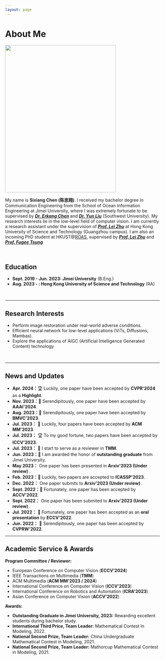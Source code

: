 ```yaml
---
layout: page
---
```


# About Me

<img src="https://ephemeral182.github.io/csx2.jpg" class="floatpic" width="360" height="480">



My name is **Sixiang Chen (陈思翔)**. I received my bachelor degree in Communication Engineering from the School of Ocean Information Engineering at Jimei University, where I was extremely fortunate to be supervised by ***[Dr. Erkang Chen](https://scholar.google.com.hk/citations?hl=zh-CN&user=hWo1RTsAAAAJ)*** and ***[Dr. Yun Liu](https://scholar.google.com.hk/citations?user=9fjHp-EAAAAJ&hl=zh-CN)*** (Southwest University). My research interests lie in the low-level field of computer vision. I am currently a research assistant under the supervision of ***[Prof. Lei Zhu](https://sites.google.com/site/indexlzhu/home?authuser=0)*** at Hong Kong University of Science and Technology (Guangzhou campus). I am also an incoming PhD student at HKUST@[ROAS](https://www.hkust-gz.edu.cn/academics/hubs-and-thrust-areas/systems-hub/robotics-and-autonomous-systems/), supervised by ***[Prof. Lei Zhu](https://sites.google.com/site/indexlzhu/home?authuser=0)*** and ***[Prof. Fugee Tsung](https://www.ieda.ust.hk/dfaculty/tsung/)***



<br>

## Education

- **Sept. 2019 - Jun. 2023: Jimei University** (B.Eng.)
- **Aug. 2023 - : Hong Kong University of Science and Technology** (RA)

<br>

---

## Research Interests

- Perform image restoration under real-world adverse conditions.
- Efficient neural network for low-level applications (ViTs, Diffusions, Mambas).
- Explore the applications of AIGC (Artificial Intelligence Generated Content) technology

<br>

---

## News and Updates
- **Apr. 2024：**&#127942; Luckily, one paper have been accepted by **CVPR'2024** as a **Highlight**.
- **Nov. 2023：**&#127881; Serendipitously, one paper have been accepted by **AAAI'2024**.
- **Aug. 2023：**&#128640; Serendipitously, one paper have been accepted by **BMVC'2023**.
- **Jul. 2023：** &#127881; Luckily, four papers have been accepted by **ACM MM'2023**.
- **Jul. 2023：** &#127942; To my good fortune, two papers have been accepted by **ICCV'2023**.
- **Jul. 2023：** &#128640; I start to serve as a reviewer in **TMM**.
- **Jun. 2023：**&#127881; I am awarded the honor of **outstanding graduate** from Jimei University.
- **May 2023：** One paper has been presented in **Arxiv'2023 (Under review)** .
- **Feb. 2023：**&#128640; Luckily, two papers are accepted to **ICASSP'2023**.
- **Dec. 2022：** One paper submits to **Arxiv'2023 (Under review)** .
- **Sept. 2022：**&#127881; Fortunately, one paper has been accepted by **ACCV'2022**.
- **Sept. 2022：** One paper has been submited to **Arxiv'2023 (Under review)** .
- **Jul. 2022：** &#127752; Fortunately, one paper has been accepted as an **oral presentation** by **ECCV'2022**.
- **Jun. 2022：** &#127873; Serendipitously, one paper has been accepted by **CVPRW'2022**. 

---

## Academic Service & Awards

**Program Committee / Reviewer:**
 - European Conference on Computer Vision (**ECCV'2024**)
 - IEEE Transactions on Multimedia (**TMM**)
 -  ACM Multimedia (**ACM MM'2023 / 2024**)
 -  International Conference on Computer Vision (**ICCV'2023**)
 -  International Conference on Robotics and Automation (**ICRA'2023**)
 - Asian Conference on Computer Vision (**ACCV'2022**)

**Awards:**
 - **Outstanding Graduate in Jimei University, 2023:** Rewarding excellent students during bachelor study.
 - **International Third Price, Team Leader:** Mathematical Contest In Modeling, 2022.
 - **National Second Prize, Team Leader:** China Undergraduate Mathematical Contest in Modeling, 2021.
 - **National Second Prize, Team Leader:** Mathorcup Mathematical Contest in Modeling, 2021.

<br>
